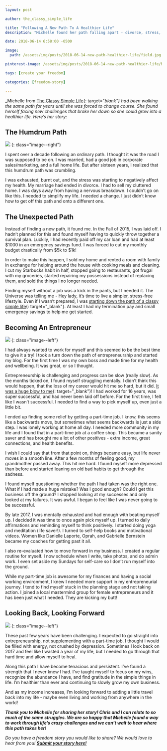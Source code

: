 ```yaml
---
layout: post

author: the_classy_simple_life

title: "Following A New Path To A Healthier Life"
description: "Michelle found her path falling apart - divorce, stress, and job loss. Here's how she turned to a new path for a healthier life."

date: 2018-06-14 6:58:00 -0500

image:
  path: /assets/img/posts/2018-06-14-new-path-healthier-life/field.jpg

pinterest-image: /assets/img/posts/2018-06-14-new-path-healthier-life/healthier-life.png

tags: [create your freedom]

categories: [freedom-story]

---
```


_Michelle from [The Classy Simple Life](https://www.theclassysimplelife.com/){: target="_blank"} had been walking the same path for years until she was forced to change course. She found herself facing new challenges that broke her down so she could grow into a healthier life. Here’s her story:_

## The Humdrum Path

![]({{site.url}}/assets/img/posts/2018-06-14-new-path-healthier-life/street.jpg)
{: class="image--right"}

I spent over a decade following an ordinary path. I thought it was the road I was supposed to be on. I was married, had a good job in corporate sales/marketing, and a full home life. But after sixteen years, I realized that this humdrum path was crumbling.

I was exhausted, burnt out, and the stress was starting to negatively affect my health. My marriage had ended in divorce. I had to sell my cluttered home. I was days away from having a nervous breakdown. I couldn’t go on like this. I needed to simplify my life. I needed a change. I just didn’t know how to get off this path and onto a different one.

## The Unexpected Path

Instead of finding a new path, it found me. In the Fall of 2015, I was laid off. I hadn’t planned for this and found myself having to quickly throw together a survival plan. Luckily, I had recently paid off my car loan and had at least $1000 in an emergency savings fund. I was forced to cut my monthly budget drastically from $5k to $1k!

In order to make this happen, I sold my home and rented a room with family in exchange for helping around the house with cooking meals and cleaning. I cut my Starbucks habit in half, stopped going to restaurants, got frugal with my groceries, started repairing my possessions instead of replacing them, and sold the things I no longer needed.

Finding myself without a job was a kick in the pants, but I needed it. The Universe was telling me - Hey lady, it’s time to live a simpler, stress-free lifestyle. Even if I wasn’t prepared, I was [starting down the path of a classy simple life](https://www.theclassysimplelife.com/making-choice-live-simple-life/){: target="_blank"}. At least I had my termination pay and small emergency savings to help me get started.

## Becoming An Entrepreneur

![]({{site.url}}/assets/img/posts/2018-06-14-new-path-healthier-life/hands-on-face.jpg)
{: class="image--left"}

I had always wanted to work for myself and this seemed to be the best time to give it a try! I took a turn down the path of entrepreneurship and started my blog. For the first time I was my own boss and made time for my health and wellbeing. It was great, or so I thought.

Entrepreneurship is challenging and progress can be slow (really slow). As the months ticked on, I found myself struggling mentally. I didn’t think this would happen, that the loss of my career would hit me so hard, but it did. [It was a huge blow to me](https://www.theclassysimplelife.com/coping-with-job-loss-and-debt/){: target="_blank"}! I had worked for 16 years, was super successful, and had never been laid off before. For the first time, I felt like I wasn’t successful. I needed to find a way to pick myself up, even just a little bit.

I ended up finding some relief by getting a part-time job. I know, this seems like a backwards move, but sometimes what seems backwards is just a side step. I was lonely working at home all day. I needed more community in my life and I found that in a part-time job at a coffee shop. This became a sanity saver and has brought me a lot of other positives - extra income, great connections, and health benefits.



I wish I could say that from that point on, things became easy, but life never moves in a smooth line. After a few months of feeling good, my grandmother passed away. This hit me hard. I found myself more depressed than before and started leaning on old bad habits to get through the sadness.

I found myself questioning whether the path I had taken was the right one. What if I had made a huge mistake? Was I good enough? Could I get this business off the ground? I stopped looking at my successes and only looked at my failures. It was awful. I began to feel like I was never going to be successful.

By late 2017, I was mentally exhausted and had enough with beating myself up. I decided it was time to once again pick myself up. I turned to daily affirmations and reminding myself to think positively. I started doing yoga and meditation (life saver!). I turned to self-help books and motivational videos. Women like Danielle Laporte, Oprah, and Gabrielle Bernstein became my coaches for getting past it all.

I also re-evaluated how to move forward in my business. I created a regular routine for myself. I now schedule when I write, take photos, and do admin work. I even set aside my Sundays for self-care so I don’t run myself into the ground.

While my part-time job is awesome for my finances and having a social working environment, I knew I needed more support in my entrepreneurial journey. I tend to find myself stuck in the planning stage and not taking action. I joined a local mastermind group for female entrepreneurs and it has been just what I needed. They are kicking my butt!

## Looking Back, Looking Forward

![]({{site.url}}/assets/img/posts/2018-06-14-new-path-healthier-life/hands-in-hair.jpg)
{: class="image--left"}

These past few years have been challenging. I expected to go straight into entrepreneurship, not supplementing with a part-time job. I thought I would be filled with energy, not crushed by depression. Sometimes I look back on 2017 and feel like I wasted a year of my life, but I needed to go through that hard time and allow myself to heal.

Along this path I have become tenacious and persistent. I’ve found a strength that I never knew I had. I’ve taught myself to focus on my wins, recognize the abundance I have, and find gratitude in the simple things in life. I’m healthier than ever and continuing to slowly grow my own business.

And as my income increases, I’m looking forward to adding a little travel back into my life - maybe even living and working from anywhere in the world!

___Thank you to Michelle for sharing her story! Chris and I can relate to so much of the same struggles. We are so happy that Michelle found a way to work through life’s crazy challenges and we can’t wait to hear where this path takes her!___

_Do you have a freedom story you would like to share? We would love to hear from you!_ ___[Submit your story here!]({{site.url}}/freedom-stories/#share-your-story)___
